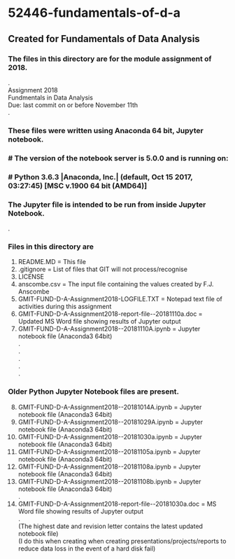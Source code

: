 # 52446-fundamentals-of-d-a
## Created for Fundamentals of Data Analysis

### The files in this directory are for the module assignment of 2018.
.  
Assignment 2018   
Fundmentals in Data Analysis   
Due: last commit on or before November 11th   
.   
### These files were written using Anaconda 64 bit, Jupyter notebook.
### # The version of the notebook server is 5.0.0 and is running on:
### # Python 3.6.3 |Anaconda, Inc.| (default, Oct 15 2017, 03:27:45) [MSC v.1900 64 bit (AMD64)]
### The Jupyter file is intended to be run from inside Jupyter Notebook.  
.   
###  Files in this directory are
 1. README.MD   = This file  
 2. .gitignore  = List of files that GIT will not process/recognise  
 3. LICENSE  
 4. anscombe.csv = The input file containing the values created by F.J. Anscombe  
 5. GMIT-FUND-D-A-Assignment2018-LOGFILE.TXT = Notepad text file of activities during this assignment
 6. GMIT-FUND-D-A-Assignment2018-report-file--20181110a.doc = Updated MS Word file showing results of Jupyter output  
 7. GMIT-FUND-D-A-Assignment2018--20181110A.ipynb = Jupyter notebook file (Anaconda3 64bit)  
.   
.   
.   
.   
.      
### Older Python Jupyter Notebook files are present.
 8. GMIT-FUND-D-A-Assignment2018--20181014A.ipynb = Jupyter notebook file (Anaconda3 64bit)  
19. GMIT-FUND-D-A-Assignment2018--20181029A.ipynb = Jupyter notebook file (Anaconda3 64bit)  
10. GMIT-FUND-D-A-Assignment2018--20181030a.ipynb = Jupyter notebook file (Anaconda3 64bit)  
11. GMIT-FUND-D-A-Assignment2018--20181105a.ipynb = Jupyter notebook file (Anaconda3 64bit)  
12. GMIT-FUND-D-A-Assignment2018--20181108a.ipynb = Jupyter notebook file (Anaconda3 64bit)  
13. GMIT-FUND-D-A-Assignment2018--20181108b.ipynb = Jupyter notebook file (Anaconda3 64bit)  
.
14. GMIT-FUND-D-A-Assignment2018-report-file--20181030a.doc = MS Word file showing results of Jupyter output  
.   
(The highest date and revision letter contains the latest updated notebook file)   
(I do this when creating when creating presentations/projects/reports to reduce data loss in the event of a hard disk fail)
